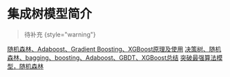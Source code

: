 # 集成树模型简介

<show-structure depth="2"/>

> 待补充
{style="warning"}


<seealso>
<category ref="ref_docs">
    <a href="https://mp.weixin.qq.com/s/-oi68xDp6cQT6iHnHrkgTAQ">随机森林、Adaboost、Gradient Boosting、XGBoost原理及使用</a>
    <a href="https://mp.weixin.qq.com/s/RSTKpZi_pFtsQo3Nxm3VbQ">决策树、随机森林、bagging、boosting、Adaboost、GBDT、XGBoost总结</a>
    <a href="https://mp.weixin.qq.com/s/miKdANU7LovPi_gBSgV_tQ">突破最强算法模型，随机森林</a>
</category>
<category ref="ref_github">
</category>
<category ref="ref_issues"></category>
<category ref="ref_hf"></category>
<category ref="ref_ms"></category>
</seealso>